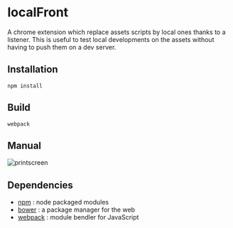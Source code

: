 # localFront

A chrome extension which replace assets scripts by local ones thanks to a listener.
This is useful to test local developments on the assets without having to push them on a dev server.


## Installation

    npm install


## Build

    webpack


## Manual

![printscreen](https://raw.githubusercontent.com/hllwd/localFront/master/doc/images/printscreen.png?token=41305__eyJzY29wZSI6IlJhd0Jsb2I6aGxsd2QvbG9jYWxGcm9udC9tYXN0ZXIvZG9jL2ltYWdlcy9wcmludHNjcmVlbi5wbmciLCJleHBpcmVzIjoxNDEyMTY1OTI0fQ%3D%3D--6807776889601c641c1b8afdffa70f9ae41cb677)

## Dependencies

* [npm] : node packaged modules
* [bower] : a package manager for the web
* [webpack] : module bendler for JavaScript


[npm]: https://www.npmjs.org/
[bower]: http://bower.io/
[webpack]: http://webpack.github.io/